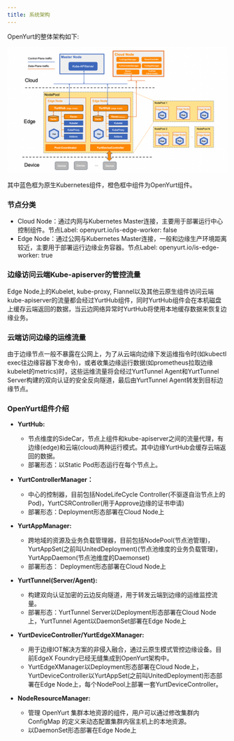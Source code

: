 ```yaml
---
title: 系统架构
---
```


OpenYurt的整体架构如下:

![img](../../../../../static/img/docs/core-concepts/arch.png)

其中蓝色框为原生Kubernetes组件，橙色框中组件为OpenYurt组件。



### 节点分类

- Cloud Node：通过内网与Kubernetes Master连接，主要用于部署运行中心控制组件。节点Label: openyurt.io/is-edge-worker: false
- Edge Node：通过公网与Kubernetes Master连接，一般和边缘生产环境距离较近，主要用于部署运行边缘业务容器。节点Label: openyurt.io/is-edge-worker: true



### 边缘访问云端Kube-apiserver的管控流量

Edge Node上的Kubelet, kube-proxy, Flannel以及其他云原生组件访问云端kube-apiserver的流量都会经过YurtHub组件，同时YurtHub组件会在本机磁盘上缓存云端返回的数据，当云边网络异常时YurtHub将使用本地缓存数据来恢复边缘业务。



### 云端访问边缘的运维流量

由于边缘节点一般不暴露在公网上，为了从云端向边缘下发运维指令时(如kubectl exec往边缘容器下发命令)，或者收集边缘运行数据(如prometheus拉取边缘kubelet的metrics)时，这些运维流量将会经过YurtTunnel Agent和YurtTunnel Server构建的双向认证的安全反向隧道，最后由YurtTunnel Agent转发到目标边缘节点。


### OpenYurt组件介绍

- **YurtHub:**
  - 节点维度的SideCar，节点上组件和kube-apiserver之间的流量代理，有边缘(edge)和云端(cloud)两种运行模式。其中边缘YurtHub会缓存云端返回的数据。
  - 部署形态：以Static Pod形态运行在每个节点上。

- **YurtControllerManager：**
  - 中心的控制器，目前包括NodeLifeCycle Controller(不驱逐自治节点上的Pod)，YurtCSRController(用于Approve边缘的证书申请)
  - 部署形态：Deployment形态部署在Cloud Node上

- **YurtAppManager:**

  - 跨地域的资源及业务负载管理器，目前包括NodePool(节点池管理)，YurtAppSet(之前叫UnitedDeployment)(节点池维度的业务负载管理)，YurtAppDaemon(节点池维度的Daemonset)
  - 部署形态： Deployment形态部署在Cloud Node上

- **YurtTunnel(Server/Agent):**
  - 构建双向认证加密的云边反向隧道，用于转发云端到边缘的运维监控流量。
  - 部署形态：YurtTunnel Server以Deployment形态部署在Cloud Node上，YurtTunnel Agent以DaemonSet部署在Edge Node上

- **YurtDeviceController/YurtEdgeXManager:**
  - 用于边缘IOT解决方案的非侵入融合，通过云原生模式管控边缘设备。目前EdgeX Foundry已经无缝集成到OpenYurt架构中。
  - YurtEdgeXManager以Deployment形态部署在Cloud Node上，YurtDeviceController以YurtAppSet(之前叫UnitedDeployment)形态部署在Edge Node上，每个NodePool上部署一套YurtDeviceController。

- **NodeResourceManager:**
  - 管理 OpenYurt 集群本地资源的组件，用户可以通过修改集群内 ConfigMap 的定义来动态配置集群内宿主机上的本地资源。
  - 以DaemonSet形态部署在Edge Node上





